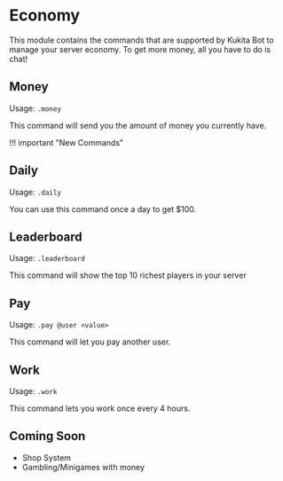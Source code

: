 # Economy

This module contains the commands that are supported by Kukita Bot to manage your server economy. To get more money, all you have to do is chat!

## Money

Usage: `.money`

This command will send you the amount of money you currently have.

!!! important "New Commands"

## Daily

Usage: `.daily`

You can use this command once a day to get $100.

## Leaderboard

Usage: `.leaderboard`

This command will show the top 10 richest players in your server

## Pay

Usage: `.pay @user <value>`

This command will let you pay another user.

## Work

Usage: `.work`

This command lets you work once every 4 hours. 

## Coming Soon

* Shop System
* Gambling/Minigames with money

